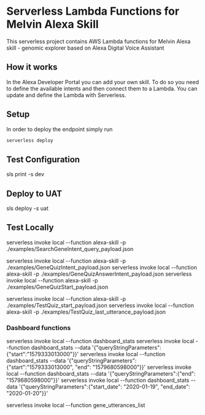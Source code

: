 # Serverless Lambda Functions for Melvin Alexa Skill

This serverless project contains AWS Lambda functions for Melvin Alexa skill - genomic explorer based on Alexa Digital Voice Assistant


## How it works

In the Alexa Developer Portal you can add your own skill. To do so you need to define the available intents and then connect them to a Lambda. You can update and define the Lambda with Serverless.

## Setup

In order to deploy the endpoint simply run

```bash
serverless deploy
```

## Test Configuration
sls print -s dev

## Deploy to UAT
sls deploy -s uat

## Test Locally

serverless invoke local --function alexa-skill -p ./examples/SearchGeneIntent_query_payload.json

serverless invoke local --function alexa-skill -p ./examples/GeneQuizIntent_payload.json
serverless invoke local --function alexa-skill -p ./examples/GeneQuizAnswerIntent_payload.json
serverless invoke local --function alexa-skill -p ./examples/GeneQuizStart_payload.json

serverless invoke local --function alexa-skill -p ./examples/TestQuiz_start_payload.json
serverless invoke local --function alexa-skill -p ./examples/TestQuiz_last_utterance_payload.json

### Dashboard functions
serverless invoke local --function dashboard_stats
serverless invoke local --function dashboard_stats --data '{"queryStringParameters":{"start":"1579333013000"}}'
serverless invoke local --function dashboard_stats --data '{"queryStringParameters":{"start":"1579333013000", "end": "1579680598000"}}'
serverless invoke local --function dashboard_stats --data '{"queryStringParameters":{"end": "1579680598000"}}'
serverless invoke local --function dashboard_stats --data '{"queryStringParameters":{"start_date": "2020-01-19", "end_date": "2020-01-20"}}'

serverless invoke local --function gene_utterances_list